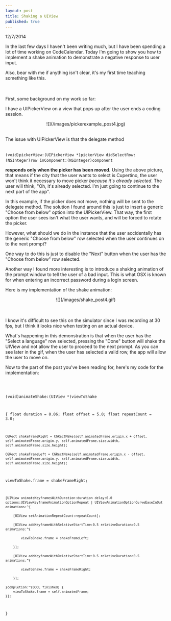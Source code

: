 ```yaml
---
layout: post
title: Shaking a UIView
published: true
---
```


12/7/2014

In the last few days I haven't been writing much, but I have been spending a lot of time working on CodeCalendar. Today I'm going to show you how to implement a shake animation to demonstrate a negative response to user input. 

Also, bear with me if anything isn't clear, it's my first time teaching something like this. 

<br></br>
First, some background on my work so far: 

I have a UIPickerView on a view that pops up after the user ends a coding session. 

<div style="text-align:center" markdown ="1">
![](/images/pickerexample_post4.jpg)
</div>
 <br>

The issue with UIPickerView is that the delegate method

<code>
(void)pickerView:(UIPickerView *)pickerView didSelectRow:(NSInteger)row inComponent:(NSInteger)component
</code>



**responds only when the picker has been moved.** Using the above picture, that means if the city that the user wants to select is Cupertino, the user won't think it necessary to move picker _because it's already selected_. The user will think, "Oh, it's already selected. I'm just going to continue to the next part of the app". 

In this example, if the picker does not move, nothing will be sent to the delegate method. The solution I found around this is just to insert a generic "Choose from below" option into the UIPickerView. That way, the first option the user sees isn't what the user wants, and will be forced to rotate the picker.

However, what should we do in the instance that the user accidentally has the generic "Choose from below" row selected when the user continues on to the next prompt?

One way to do this is just to disable the "Next" button when the user has the "Choose from below" row selected. 

Another way I found more interesting is to introduce a shaking animation of the prompt window to tell the user of a bad input. This is what OSX is known for when entering an incorrect password during a login screen. 

Here is my implementation of the shake animation:

<div style="text-align:center" markdown="1">
![](/images/shake_post4.gif)
</div>
<br></br>

I know it's difficult to see this on the simulator since I was recording at 30 fps, but I think it looks nice when testing on an actual device.

What's happening in this demonstration is that when the user has the "Select a language" row selected, pressing the "Done" button will shake the UIView and not allow the user to proceed to the next prompt. As you can see later in the gif, when the user has selected a valid row, the app will allow the user to move on.

Now to the part of the post you've been reading for, here's my code for the implementation:

<code>

 (void)animateShake:(UIView *)viewToShake
 
{
    float duration = 0.06;
    float offset = 5.0;
    float repeatCount = 3.0;

    CGRect shakeFrameRight = CGRectMake(self.animatedFrame.origin.x + offset, self.animatedFrame.origin.y, self.animatedFrame.size.width, self.animatedFrame.size.height);

    CGRect shakeFrameLeft = CGRectMake(self.animatedFrame.origin.x - offset, self.animatedFrame.origin.y, self.animatedFrame.size.width, self.animatedFrame.size.height);

viewToShake.frame = shakeFrameRight;

    [UIView animateKeyframesWithDuration:duration delay:0.0 options:UIViewKeyframeAnimationOptionRepeat | UIViewAnimationOptionCurveEaseInOut animations:^{

        [UIView setAnimationRepeatCount:repeatCount];
        
        [UIView addKeyframeWithRelativeStartTime:0.5 relativeDuration:0.5 animations:^{

            viewToShake.frame = shakeFrameLeft;

        }];

        [UIView addKeyframeWithRelativeStartTime:0.5 relativeDuration:0.5 animations:^{

            viewToShake.frame = shakeFrameRight;

        }];

    }completion:^(BOOL finished) {
        viewToShake.frame = self.animatedFrame;
    }];

}



</code>




